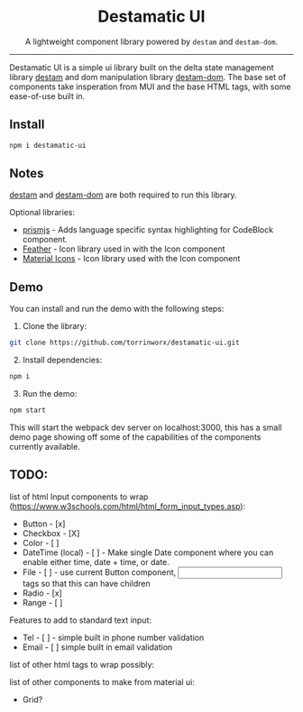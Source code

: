 <div align="center">

# Destamatic UI

A lightweight component library powered by `destam` and `destam-dom`.

</div>

---

Destamatic UI is a simple ui library built on the delta state management library [destam](https://github.com/equator-studios/destam) and dom manipulation library [destam-dom](https://github.com/Nefsen402/destam-dom). The base set of components take insperation from MUI and the base HTML tags, with some ease-of-use built in.

## Install
```bash
npm i destamatic-ui
```

## Notes
[destam](https://github.com/equator-studios/destam) and [destam-dom](https://github.com/Nefsen402/destam-dom) are both required to run this library.

Optional libraries:
- [prismjs](https://github.com/PrismJS/prism) - Adds language specific syntax highlighting for CodeBlock component.
- [Feather](https://github.com/feathericons/feather) - Icon library used in with the Icon component
- [Material Icons](https://github.com/marella/material-icons) - Icon library used with the Icon component

## Demo
You can install and run the demo with the following steps:
1. Clone the library:
```bash
git clone https://github.com/torrinworx/destamatic-ui.git
```

2. Install dependencies:
```bash
npm i
```

3. Run the demo:
```bash
npm start
```

This will start the webpack dev server on localhost:3000, this has a small demo page showing off some of the capabilities of the components currently available.

## TODO:
list of html Input components to wrap (https://www.w3schools.com/html/html_form_input_types.asp):
- Button - [x]
- Checkbox - [X]
- Color - [ ]
- DateTime (local) - [ ] - Make single Date component where you can enable either time, date + time, or date.
- File - [ ] - use current Button component, <input> tags so that this can have children
- Radio - [x]
- Range - [ ]

Features to add to standard text input:
- Tel - [ ] - simple built in phone number validation
- Email - [ ] simple built in email validation

list of other html tags to wrap possibly:

list of other components to make from material ui:
- Grid?

